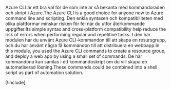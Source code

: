 <span data-ttu-id="312cc-101">Azure CLI är ett bra val för de som inte är så bekanta med kommandoraden och skript i Azure.</span><span class="sxs-lookup"><span data-stu-id="312cc-101">The Azure CLI is a good choice for anyone new to Azure command line and scripting.</span></span> <span data-ttu-id="312cc-102">Den enkla syntaxen och kompatibiliteten med olika plattformar minskar risken för fel när du utför återkommande uppgifter.</span><span class="sxs-lookup"><span data-stu-id="312cc-102">Its simple syntax and cross-platform compatibility help reduce the risk of errors when performing regular and repetitive tasks.</span></span> <span data-ttu-id="312cc-103">I den här modulen har du använt Azure CLI-kommandon till att skapa en resursgrupp, och du har använt några få kommandon till att distribuera en webbapp.</span><span class="sxs-lookup"><span data-stu-id="312cc-103">In this module, you used the Azure CLI commands to create a resource group, and deploy a web app by using a small set of commands.</span></span> <span data-ttu-id="312cc-104">De här kommandona kan samlas i ett kommandoskript om du vill skapa en automatiserad lösning.</span><span class="sxs-lookup"><span data-stu-id="312cc-104">These commands could be combined into a shell script as part of automation solution.</span></span>

[!include[](../../../includes/azure-sandbox-cleanup.md)]
